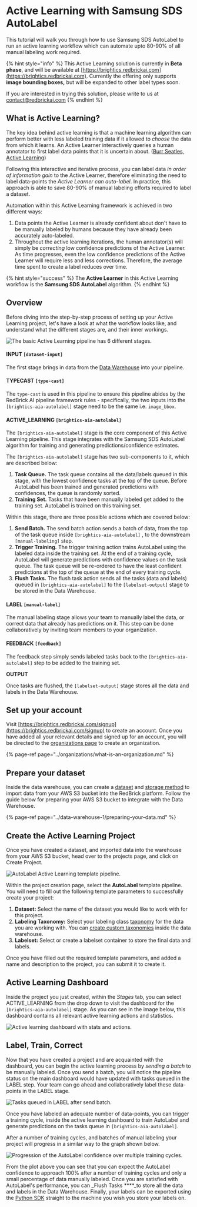 # Active Learning with Samsung SDS AutoLabel

This tutorial will walk you through how to use Samsung SDS AutoLabel to run an active learning workflow which can automate upto 80-90% of all manual labeling work required.  

{% hint style="info" %}
This Active Learning solution is currently in **Beta phase**, and will be available at [https://brightics.redbrickai.com](https://brightics.redbrickai.com). Currently the offering only supports **image bounding boxes,** but will be expanded to other label types soon. 

If you are interested in trying this solution, please write to us at [contact@redbrickai.com](mailto:contact@redbrickai.com)
{% endhint %}

## **What is Active Learning?**

The key idea behind active learning is that a machine learning algorithm can perform better with less labeled training data if it allowed to _choose_ the data from which it learns. An Active Learner interactively queries a human annotator to first label data points that it is uncertain about. \([Burr Seatles, Active Learning](https://www.morganclaypool.com/doi/pdf/10.2200/S00429ED1V01Y201207AIM018)\)  
  
Following this interactive and iterative process, you can label data _in order of information gain_ to the Active Learner, therefore eliminating the need to label data-points the _Active Learner can auto-label_. In practice, this approach is able to save 80-90% of manual labeling efforts required to label a dataset.  
  
Automation within this Active Learning framework is achieved in two different ways: 

1. Data points the Active Learner is already confident about don't have to be manually labeled by humans because they have already been accurately auto-labeled.  
2. Throughout the active learning iterations, the human annotator\(s\) will simply be _correcting_ low confidence predictions of the Active Learner. As time progresses, even the low confidence predictions of the Active Learner will require less and less corrections. Therefore, the average time spent to create a label reduces over time. 

{% hint style="success" %}
The **Active Learner** in this Active Learning workflow is the **Samsung SDS AutoLabel** algorithm. 
{% endhint %}

## Overview

Before diving into the step-by-step process of setting up your Active Learning project, let's have a look at what the workflow looks like, and understand what the different stages are, and their inner workings. 

![The basic Active Learning pipeline has 6 different stages.](../.gitbook/assets/2_1_input.png)

#### INPUT `[dataset-input]`

The first stage brings in data from the [Data Warehouse](../data-warehouse-1/overview.md) into your pipeline.

#### TYPECAST `[type-cast]`

The `type-cast` is used in this pipeline to ensure this pipeline abides by the RedBrick AI pipeline framework rules - specifically, the two inputs into the `[brightics-aia-autolabel]` stage need to be the same i.e. `image_bbox`.

#### ACTIVE\_LEARNING `[brightics-aia-autolabel]`

The `[brightics-aia-autolabel]` stage is the core component of this Active Learning pipeline. This stage integrates with the Samsung SDS AutoLabel algorithm for training and generating predictions/confidence estimates.   
  
The `[brightics-aia-autolabel]` stage has two sub-components to it, which are described below:

1. **Task Queue.** The task queue contains all the data/labels queued in this stage, with the lowest confidence tasks at the top of the queue. Before AutoLabel has been trained and generated predictions with confidences, the queue is randomly sorted.  
2. **Training Set.** Tasks that have been manually labeled get added to the training set. AutoLabel is trained on this training set.

Within this stage, there are three possible actions which are covered below: 

1. **Send Batch.** The send batch action sends a batch of data, from the top of the task queue inside `[brightics-aia-autolabel]` , to the downstream `[manual-labeling]` step.  
2. **Trigger Training.** The trigger training action trains AutoLabel using the labeled data inside the training set. At the end of a training cycle, AutoLabel will generate predictions with confidence values on the task queue. The task queue will be re-ordered to have the least confident predictions at the top of the queue at the end of every training cycle.  
3. **Flush Tasks.** The flush task action sends all the tasks \(data and labels\) queued in `[brightics-aia-autolabel]` to the `[labelset-output]` stage to be stored in the Data Warehouse. 

#### LABEL `[manual-label]`

The manual labeling stage allows your team to manually label the data, or correct data that already has predictions on it. This step can be done collaboratively by inviting team members to your organization.

#### FEEDBACK `[feedback]`

The feedback step simply sends labeled tasks back to the `[brightics-aia-autolabel]` step to be added to the training set. 

**OUTPUT** 

Once tasks are flushed, the `[labelset-output]` stage stores all the data and labels in the Data Warehouse.

##  Set up your account

Visit [https://brightics.redbrickai.com/signup](https://brightics.redbrickai.com/signup) to create an account. Once you have added all your relevant details and signed up for an account, you will be directed to the [organizations page](../organizations/what-is-an-organization.md) to create an organization. 

{% page-ref page="../organizations/what-is-an-organization.md" %}

## Prepare your dataset

Inside the data warehouse, you can create a [dataset](../data-warehouse-1/creating.md#datasets) and [storage method](../data-warehouse-1/storage-methods.md) to import data from your AWS S3 bucket into the RedBrick platform. Follow the guide below for preparing your AWS S3 bucket to integrate with the Data Warehouse.

{% page-ref page="../data-warehouse-1/preparing-your-data.md" %}

## Create the Active Learning Project

Once you have created a dataset, and imported data into the warehouse from your AWS S3 bucket, head over to the projects page, and click on Create Project.

![AutoLabel Active Learning template pipeline.](../.gitbook/assets/2_create_project-2x.png)

Within the project creation page, select the **AutoLabel** template pipeline. You will need to fill out the following template parameters to successfully create your project: 

1. **Dataset:** Select the name of the dataset you would like to work with for this project.  
2. **Labeling Taxonomy:** Select your labeling class [taxonomy](../data-warehouse-1/taxonomies.md) for the data you are working with. You can [create custom taxonomies](../data-warehouse-1/taxonomies.md#creating-a-taxonomy) inside the data warehouse.  
3. **Labelset:** Select or create a labelset container to store the final data and labels. 

Once you have filled out the required template parameters, and added a name and description to the project, you can submit it to create it. 

## Active Learning Dashboard

Inside the project you just created, within the _Stages_ tab, you can select ACTIVE\_LEARNING from the drop down to visit the dashboard for the `[brightics-aia-autolabel]` stage. As you can see in the image below, this dashboard contains all relevant active learning actions and statistics.

![Active learning dashboard with stats and actions.](../.gitbook/assets/send_batch-2x.png)

## Label, Train, Correct

Now that you have created a project and are acquainted with the dashboard, you can begin the active learning process by _sending a batch_ to be manually labeled. Once you send a batch, you will notice the pipeline status on the main dashboard would have updated with tasks queued in the LABEL step. Your team can go ahead and collaboratively label these data-points in the LABEL stage. 

![Tasks queued in LABEL after send batch.](../.gitbook/assets/dash_after_send-2x.png)

Once you have labeled an adequate number of data-points, you can trigger a training cycle, inside the active learning dashboard to train AutoLabel and generate predictions on the tasks queue in `[brightics-aia-autolabel]`.   
  
After a number of training cycles, and batches of manual labeling your project will progress in a similar way to the graph shown below. 

![Progression of the AutoLabel confidence over multiple training cycles. ](../.gitbook/assets/after_flush-2x.png)

From the plot above you can see that you can expect the AutoLabel confidence to approach 100% after a number of training cycles and only a small percentage of data manually labeled. Once you are satisfied with AutoLabel's performance, you can _Flush Tasks ****_to store all the data and labels in the Data Warehouse. Finally, your labels can be exported using the [Python SDK](../python-sdk/labelset/) straight to the machine you wish you store your labels on.



